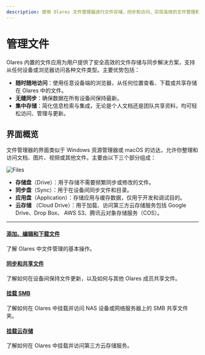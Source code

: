 ```yaml
---
description: 使用 Olares 文件管理器进行文件存储、同步和访问，实现高效的文件管理和团队协作。
---
```

# 管理文件

Olares 内置的文件应用为用户提供了安全高效的文件存储与同步解决方案，支持从任何设备或浏览器访问各种文件类型。主要优势包括：

* **随时随地访问**：使用任意设备端的浏览器，从任何位置查看、下载或共享存储在 Olares 中的文件。
* **无缝同步**：确保数据在所有设备间保持最新。
* **集中存储**：简化信息检索与集成，无论是个人文档还是团队共享资料，均可轻松访问、管理与更新。

## 界面概览

文件管理器的界面类似于 Windows 资源管理器或 macOS 的访达，允许你整理和访问文档、图片、视频或其他文件。主要由以下三个部分组成：


![Files](/images/zh/manual/olares/files.png#bordered)

* **存储盘**（Drive）：用于存储不需要频繁同步或修改的文件。
* **同步盘**（Sync）：用于在设备间同步文件和目录。
* **应用盘**（Application）：存储应用与缓存数据，仅用于开发和调试目的。
* **云存储** （Cloud Drive）：用于加载、访问第三方云存储服务包括 Google Drive、Drop Box、 AWS S3、腾讯云对象存储服务（COS）。

---
<div>
<h4><a href="./add-edit-download">添加、编辑和下载文件</a></h4>
了解 Olares 中文件管理的基本操作。
</div>

<div>
<h4><a href="../../larepass/sync-share">同步和共享文件</a></h4>
了解如何在设备间保持文件更新，以及如何与其他 Olares 成员共享文件。
</div>

<div>
  <h4><a href="./mount-SMB">挂载 SMB</a></h4>
  了解如何在 Olares 中挂载并访问 NAS 设备或网络服务器上的 SMB 共享文件夹。
</div>

<div>
  <h4><a href="./mount-cloud-storage">挂载云存储</a></h4>
  了解如何在 Olares 中挂载并访问第三方云存储服务。
</div>







